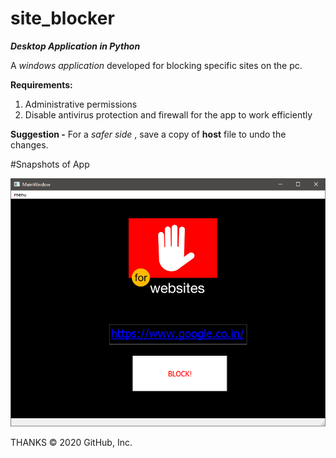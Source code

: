# site_blocker
**_Desktop Application in Python_**

A _windows application_ developed for blocking specific sites on the pc.

**Requirements:**
1. Administrative permissions
2. Disable antivirus protection and firewall for the app to work efficiently


**Suggestion -**
For a _safer side_ , save a copy of **host** file to undo the changes.

#Snapshots of App


![Image of application](https://github.com/imakshit/site_blocker/blob/master/Screenshot.png)



THANKS
© 2020 GitHub, Inc.

